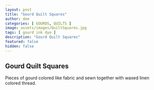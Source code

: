 ```yaml
---
layout: post
title: "Gourd Quilt Squares"
author: dee
categories: [ GOURDS, QUILTS ]
image: assets/images/QuiltSquares.jpg
tags: [ gourd ink dye ]
description: "Gourd Quilt Squares"
featured: false
hidden: false
---
```


## Gourd Quilt Squares

Pieces of gourd colored like fabric and sewn together with waxed linen colored thread.
